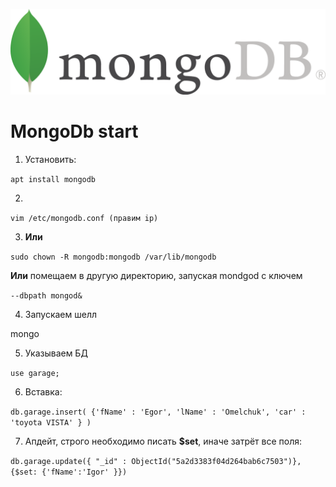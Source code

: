 ![MongoDb](../img/mongodb.png)
# MongoDb start

   1. Установить:    
   
   ```apt install mongodb```
   
   2. 
   
   ```vim /etc/mongodb.conf (правим ip)```
   
   3. **Или**  
   
 ```sudo chown -R mongodb:mongodb /var/lib/mongodb```  
 
**Или** помещаем в другую директорию, запуская mondgod с ключем   

```--dbpath mongod&```

   4. Запускаем шелл
   
mongo

   5. Указываем БД
   
```use garage;```

   6. Вставка:  
   
```db.garage.insert( {'fName' : 'Egor', 'lName' : 'Omelchuk', 'car' : 'toyota VISTA' } )```

   7. Апдейт, строго необходимо писать **$set**, иначе затрёт все поля:  
   
```db.garage.update({ "_id" : ObjectId("5a2d3383f04d264bab6c7503")}, {$set: {'fName':'Igor' }})```

